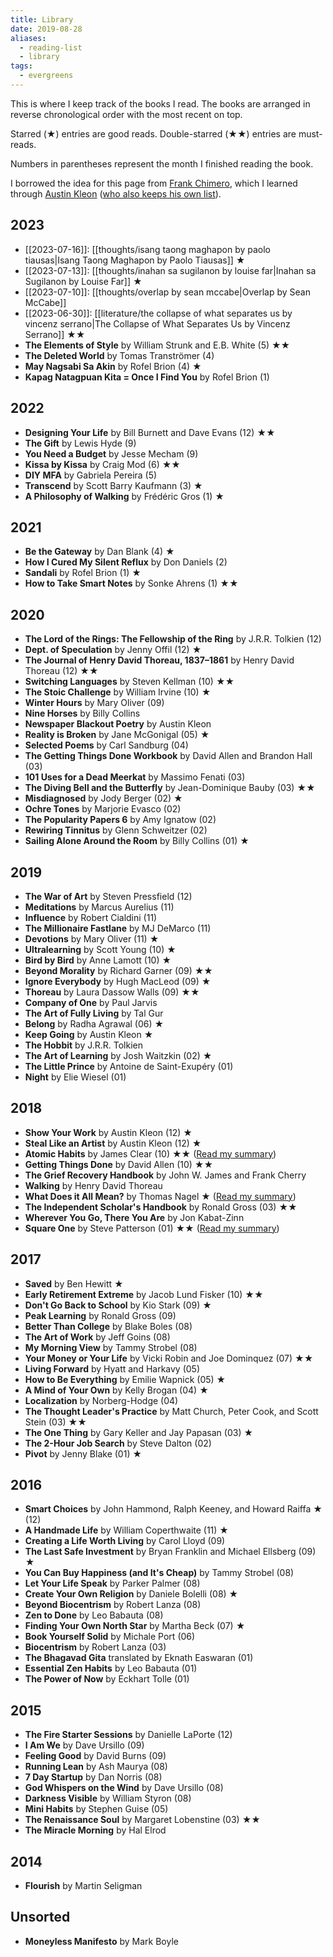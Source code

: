 ```yaml
---
title: Library
date: 2019-08-28
aliases:
  - reading-list
  - library
tags:
  - evergreens
---
```

This is where I keep track of the books I read. The books are arranged in reverse chronological order with the most recent on top.

Starred (★) entries are good reads. Double-starred (★★) entries are must-reads.

Numbers in parentheses represent the month I finished reading the book.

I borrowed the idea for this page from [Frank Chimero](https://frankchimero.com/reading/), which I learned through [Austin Kleon](https://austinkleon.com/tag/my-reading-year/) ([who also keeps his own list](https://austinkleon.com/tag/my-reading-year/)).

## 2023

- [[2023-07-16]]: [[thoughts/isang taong maghapon by paolo tiausas|Isang Taong Maghapon by Paolo Tiausas]] ★
- [[2023-07-13]]: [[thoughts/inahan sa sugilanon by louise far|Inahan sa Sugilanon by Louise Far]] ★
- [[2023-07-10]]: [[thoughts/overlap by sean mccabe|Overlap by Sean McCabe]]
- [[2023-06-30]]: [[literature/the collapse of what separates us by vincenz serrano|The Collapse of What Separates Us by Vincenz Serrano]] ★★
- **The Elements of Style** by William Strunk and E.B. White (5) ★★
- **The Deleted World** by Tomas Tranströmer (4)
- **May Nagsabi Sa Akin** by Rofel Brion (4) ★
- **Kapag Natagpuan Kita = Once I Find You** by Rofel Brion (1)

## 2022

- **Designing Your Life** by Bill Burnett and Dave Evans (12) ★★
- **The Gift** by Lewis Hyde (9)
- **You Need a Budget** by Jesse Mecham (9)
- **Kissa by Kissa** by Craig Mod (6) ★★
- **DIY MFA** by Gabriela Pereira (5)
- **Transcend** by Scott Barry Kaufmann (3) ★
- **A Philosophy of Walking** by Frédéric Gros (1) ★

## 2021

- **Be the Gateway** by Dan Blank (4) ★
- **How I Cured My Silent Reflux** by Don Daniels (2)
- **Sandali** by Rofel Brion (1) ★
- **How to Take Smart Notes** by Sonke Ahrens (1) ★★

## 2020

- **The Lord of the Rings: The Fellowship of the Ring** by J.R.R. Tolkien (12)
- **Dept. of Speculation** by Jenny Offil (12) ★
- **The Journal of Henry David Thoreau, 1837–1861** by Henry David Thoreau (12) ★★
- **Switching Languages** by Steven Kellman (10) ★★
- **The Stoic Challenge** by William Irvine (10) ★
- **Winter Hours** by Mary Oliver (09)
- **Nine Horses** by Billy Collins
- **Newspaper Blackout Poetry** by Austin Kleon
- **Reality is Broken** by Jane McGonigal (05) ★
- **Selected Poems** by Carl Sandburg (04)
- **The Getting Things Done Workbook** by David Allen and Brandon Hall (03)
- **101 Uses for a Dead Meerkat** by Massimo Fenati (03)
- **The Diving Bell and the Butterfly** by Jean-Dominique Bauby (03) ★★
- **Misdiagnosed** by Jody Berger (02) ★
- **Ochre Tones** by Marjorie Evasco (02)
- **The Popularity Papers 6** by Amy Ignatow (02)
- **Rewiring Tinnitus** by Glenn Schweitzer (02)
- **Sailing Alone Around the Room** by Billy Collins (01) ★

## 2019

- **The War of Art** by Steven Pressfield (12)
- **Meditations** by Marcus Aurelius (11)
- **Influence** by Robert Cialdini (11)
- **The Millionaire Fastlane** by MJ DeMarco (11)
- **Devotions** by Mary Oliver (11) ★
- **Ultralearning** by Scott Young (10) ★
- **Bird by Bird** by Anne Lamott (10) ★
- **Beyond Morality** by Richard Garner (09) ★★
- **Ignore Everybody** by Hugh MacLeod (09) ★
- **Thoreau** by Laura Dassow Walls (09) ★★
- **Company of One** by Paul Jarvis
- **The Art of Fully Living** by Tal Gur
- **Belong** by Radha Agrawal (06) ★
- **Keep Going** by Austin Kleon ★
- **The Hobbit** by J.R.R. Tolkien
- **The Art of Learning** by Josh Waitzkin (02) ★
- **The Little Prince** by Antoine de Saint-Exupéry (01)
- **Night** by Elie Wiesel (01)

## 2018

- **Show Your Work** by Austin Kleon (12) ★
- **Steal Like an Artist** by Austin Kleon (12) ★
- **Atomic Habits** by James Clear (10) ★★ ([Read my summary](https://vinceimbat.com/atomic-habits/))
- **Getting Things Done** by David Allen (10) ★★
- **The Grief Recovery Handbook** by John W. James and Frank Cherry
- **Walking** by Henry David Thoreau
- **What Does it All Mean?** by Thomas Nagel ★ ([Read my summary](https://vinceimbat.com/what-does-it-all-mean/))
- **The Independent Scholar's Handbook** by Ronald Gross (03) ★★
- **Wherever You Go, There You Are** by Jon Kabat-Zinn
- **Square One** by Steve Patterson (01) ★★ ([Read my summary](https://vinceimbat.com/square-one/))

## 2017

- **Saved** by Ben Hewitt ★
- **Early Retirement Extreme** by Jacob Lund Fisker (10) ★★
- **Don't Go Back to School** by Kio Stark (09) ★
- **Peak Learning** by Ronald Gross (09)
- **Better Than College** by Blake Boles (08)
- **The Art of Work** by Jeff Goins (08)
- **My Morning View** by Tammy Strobel (08)
- **Your Money or Your Life** by Vicki Robin and Joe Dominquez (07) ★★
- **Living Forward** by Hyatt and Harkavy (05)
- **How to Be Everything** by Emilie Wapnick (05) ★
- **A Mind of Your Own** by Kelly Brogan (04) ★
- **Localization** by Norberg-Hodge (04)
- **The Thought Leader's Practice** by Matt Church, Peter Cook, and Scott Stein (03) ★★
- **The One Thing** by Gary Keller and Jay Papasan (03) ★
- **The 2-Hour Job Search** by Steve Dalton (02)
- **Pivot** by Jenny Blake (01) ★

## 2016

- **Smart Choices** by John Hammond, Ralph Keeney, and Howard Raiffa ★ (12)
- **A Handmade Life** by William Coperthwaite (11) ★
- **Creating a Life Worth Living** by Carol Lloyd (09)
- **The Last Safe Investment** by Bryan Franklin and Michael Ellsberg (09) ★
- **You Can Buy Happiness (and It's Cheap)** by Tammy Strobel (08)
- **Let Your Life Speak** by Parker Palmer (08)
- **Create Your Own Religion** by Daniele Bolelli (08) ★
- **Beyond Biocentrism** by Robert Lanza (08)
- **Zen to Done** by Leo Babauta (08)
- **Finding Your Own North Star** by Martha Beck (07) ★
- **Book Yourself Solid** by Michale Port (06)
- **Biocentrism** by Robert Lanza (03)
- **The Bhagavad Gita** translated by Eknath Easwaran (01)
- **Essential Zen Habits** by Leo Babauta (01)
- **The Power of Now** by Eckhart Tolle (01)

## 2015

- **The Fire Starter Sessions** by Danielle LaPorte (12)
- **I Am We** by Dave Ursillo (09)
- **Feeling Good** by David Burns (09)
- **Running Lean** by Ash Maurya (08)
- **7 Day Startup** by Dan Norris (08)
- **God Whispers on the Wind** by Dave Ursillo (08)
- **Darkness Visible** by William Styron (08)
- **Mini Habits** by Stephen Guise (05)
- **The Renaissance Soul** by Margaret Lobenstine (03) ★★
- **The Miracle Morning** by Hal Elrod

## 2014

- **Flourish** by Martin Seligman

## Unsorted

- **Moneyless Manifesto** by Mark Boyle